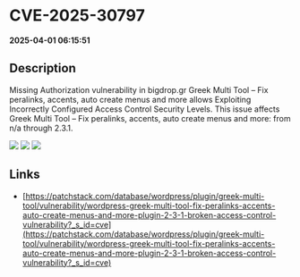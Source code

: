 # CVE-2025-30797

**2025-04-01 06:15:51**

## Description
Missing Authorization vulnerability in bigdrop.gr Greek Multi Tool – Fix peralinks, accents, auto create menus and more allows Exploiting Incorrectly Configured Access Control Security Levels. This issue affects Greek Multi Tool – Fix peralinks, accents, auto create menus and more: from n/a through 2.3.1.

![](https://img.shields.io/static/v1?label=Score&message=7.5&color=red)
![](https://img.shields.io/static/v1?label=Severity&message=HIGH&color=red)
![](https://img.shields.io/static/v1?label=CWE&message=Auth&color=green)

## Links
- [https://patchstack.com/database/wordpress/plugin/greek-multi-tool/vulnerability/wordpress-greek-multi-tool-fix-peralinks-accents-auto-create-menus-and-more-plugin-2-3-1-broken-access-control-vulnerability?_s_id=cve](https://patchstack.com/database/wordpress/plugin/greek-multi-tool/vulnerability/wordpress-greek-multi-tool-fix-peralinks-accents-auto-create-menus-and-more-plugin-2-3-1-broken-access-control-vulnerability?_s_id=cve)
